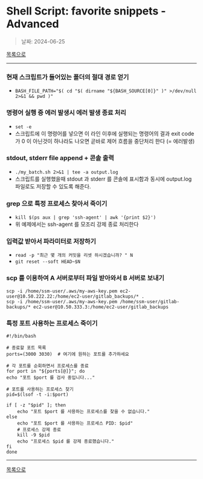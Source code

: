 
# Shell Script: favorite snippets - Advanced

> 날짜: 2024-06-25

[목록으로](https://shiwoo-park.github.io/blog)

---

### 현재 스크립트가 들어있는 폴더의 절대 경로 얻기
- `BASH_FILE_PATH="$( cd "$( dirname "${BASH_SOURCE[0]}" )" >/dev/null 2>&1 && pwd )"`

### 명령어 실행 중 에러 발생시 에러 발생 종료 처리
- `set -e`
- 스크립트에 이 명령어를 넣으면 이 라인 이후에 실행되는 명령어의 결과 exit code 가 0 이 아닌것이 하나라도 나오면 곧바로 제어 흐름을 중단처리 한다 (= 에러발생)

### stdout, stderr file append + 콘솔 출력
- `./my_batch.sh 2>&1 | tee -a output.log`
- 스크립트를 실행했을때 stdout 과 stderr 를 콘솔에 표시함과 동시에 output.log 파일로도 저장할 수 있도록 해준다.

### grep 으로 특정 프로세스 찾아서 죽이기
- `kill $(ps aux | grep 'ssh-agent' | awk '{print $2}')`
- 위 예제에서는 ssh-agent 를 모조리 강제 종료 처리한다

### 입력값 받아서 파라미터로 저장하기
- `read -p "최근 몇 개의 커밋을 리셋 하시겠습니까? " N`
- `git reset --soft HEAD~$N`

### scp 를 이용하여 A 서버로부터 파일 받아와서 B 서버로 보내기

```shell
scp -i /home/ssm-user/.aws/my-aws-key.pem ec2-user@10.50.222.22:/home/ec2-user/gitlab_backups/* .
scp -i /home/ssm-user/.aws/my-aws-key.pem /home/ssm-user/gitlab-backups/* ec2-user@10.50.333.3:/home/ec2-user/gitlab_backups
```

### 특정 포트 사용하는 프로세스 죽이기

```shell
#!/bin/bash

# 종료할 포트 목록
ports=(3000 3030)  # 여기에 원하는 포트를 추가하세요

# 각 포트를 순회하면서 프로세스를 종료
for port in "${ports[@]}"; do
echo "포트 $port 를 검사 중입니다..."

# 포트를 사용하는 프로세스 찾기
pid=$(lsof -t -i:$port)

if [ -z "$pid" ]; then
    echo "포트 $port 를 사용하는 프로세스를 찾을 수 없습니다."
else
    echo "포트 $port 를 사용하는 프로세스 PID: $pid"
    # 프로세스 강제 종료
    kill -9 $pid
    echo "프로세스 $pid 를 강제 종료했습니다."
fi
done
```

---

[목록으로](https://shiwoo-park.github.io/blog)
